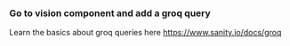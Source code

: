 ### Go to vision component and add a groq query
Learn the basics about groq queries here https://www.sanity.io/docs/groq